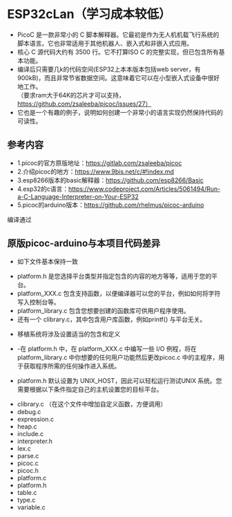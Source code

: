# ESP32cLan（学习成本较低）
* PicoC 是一款非常小的 C 脚本解释器。它最初是作为无人机机载飞行系统的脚本语言。它也非常适用于其他机器人、嵌入式和非嵌入式应用。  
* 核心 C 源代码大约有 3500 行。它不打算ISO C 的完整实现，但已包含所有基本功能。  
* 编译后只需要几k的代码空间(ESP32上本本版本包括web server，有900kB)，而且非常节省数据空间。这意味着它可以在小型嵌入式设备中很好地工作。  
（要求ram大于64K的芯片才可以支持，https://github.com/zsaleeba/picoc/issues/27）  
* 它也是一个有趣的例子，说明如何创建一个非常小的语言实现仍然保持代码的可读性。  


## 参考内容 
* 1.picoc的官方原版地址：https://gitlab.com/zsaleeba/picoc
* 2.介绍picoc的地方：https://www.9bis.net/c/#!index.md
* 3.esp8266版本的basic解释器：https://github.com/esp8266/Basic
* 4.esp32的c语言：https://www.codeproject.com/Articles/5061494/Run-a-C-Language-Interpreter-on-Your-ESP32
* 5.picoc的arduino版本：https://github.com/rhelmus/picoc-arduino

编译通过

## 原版picoc-arduino与本项目代码差异
* 如下文件基本保持一致  
- platform.h 是您选择平台类型并指定包含的内容的地方等等，适用于您的平台。   
- platform_XXX.c 包含支持函数，以便编译器可以您的平台，例如如何将字符写入控制台等。   
- platform_library.c 包含您想要创建的函数库可供用户程序使用。   
- 还有一个 clibrary.c，其中包含用户库函数，例如printf() 与平台无关。   

* 移植系统将涉及设置适当的包含和定义   
- -在 platform.h 中，在 platform_XXX.c 中编写一些 I/O 例程，将在 platform_library.c 中你想要的任何用户功能然后更改picoc.c 中的主程序，用于获取程序所需的任何操作进入系统。   

* platform.h 默认设置为 UNIX_HOST，因此可以轻松运行测试UNIX 系统。您需要根据以下条件指定自己的主机设置您的目标平台。   

- clibrary.c   （在这个文件中增加自定义函数，方便调用）     
- debug.c   
- expression.c   
- heap.c   
- include.c   
- interpreter.h   
- lex.c   
- parse.c   
- picoc.c   
- picoc.h   
- platform.c   
- platform.h   
- table.c   
- type.c   
- variable.c   
